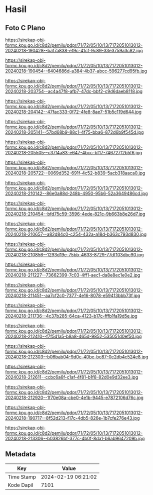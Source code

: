 # Hasil

## Foto C Plano

https://sirekap-obj-formc.kpu.go.id/c8d2/pemilu/pdpr/71/72/05/10/13/7172051013012-20240218-190428--ba17a838-ef9c-41cf-9c89-33e3759a3c82.jpg

https://sirekap-obj-formc.kpu.go.id/c8d2/pemilu/pdpr/71/72/05/10/13/7172051013012-20240218-190454--6404686d-a384-4b37-abcc-596277cd95fb.jpg

https://sirekap-obj-formc.kpu.go.id/c8d2/pemilu/pdpr/71/72/05/10/13/7172051013012-20240218-203754--ac4a47f8-afb7-47dc-bbf2-c9d6daeb8118.jpg

https://sirekap-obj-formc.kpu.go.id/c8d2/pemilu/pdpr/71/72/05/10/13/7172051013012-20240218-204142--47fac333-0f72-4fe8-8ae7-51b5c119d644.jpg

https://sirekap-obj-formc.kpu.go.id/c8d2/pemilu/pdpr/71/72/05/10/13/7172051013012-20240218-205141--57bd68b9-88c1-4f75-bba6-872d6b9f545d.jpg

https://sirekap-obj-formc.kpu.go.id/c8d2/pemilu/pdpr/71/72/05/10/13/7172051013012-20240218-205505--c37f4a83-e647-4bcc-bf17-746727f2b5f6.jpg

https://sirekap-obj-formc.kpu.go.id/c8d2/pemilu/pdpr/71/72/05/10/13/7172051013012-20240218-205722--0069d352-691f-4c52-b839-5acb318aaca0.jpg

https://sirekap-obj-formc.kpu.go.id/c8d2/pemilu/pdpr/71/72/05/10/13/7172051013012-20240218-210142--86e0a88d-248b-4950-95b6-52a3649486cd.jpg

https://sirekap-obj-formc.kpu.go.id/c8d2/pemilu/pdpr/71/72/05/10/13/7172051013012-20240218-210454--bfd75c59-3596-4ede-821c-9b663b8e26d7.jpg

https://sirekap-obj-formc.kpu.go.id/c8d2/pemilu/pdpr/71/72/05/10/13/7172051013012-20240218-210657--a82d84c0-c254-432a-a18d-b363c793d830.jpg

https://sirekap-obj-formc.kpu.go.id/c8d2/pemilu/pdpr/71/72/05/10/13/7172051013012-20240218-210856--1293d19e-75bb-4633-8729-77df103dbc90.jpg

https://sirekap-obj-formc.kpu.go.id/c8d2/pemilu/pdpr/71/72/05/10/13/7172051013012-20240218-211227--73662399-7c03-4ff1-aec1-da8e8ec1e0e2.jpg

https://sirekap-obj-formc.kpu.go.id/c8d2/pemilu/pdpr/71/72/05/10/13/7172051013012-20240218-211451--aa7cf2c0-7377-4e16-8078-e59413bbb73f.jpg

https://sirekap-obj-formc.kpu.go.id/c8d2/pemilu/pdpr/71/72/05/10/13/7172051013012-20240218-211736--4c37b285-64ca-4123-b17c-fffb1fa19d5e.jpg

https://sirekap-obj-formc.kpu.go.id/c8d2/pemilu/pdpr/71/72/05/10/13/7172051013012-20240218-212410--f7f5d1a5-b8a8-465d-9852-535051d0ef50.jpg

https://sirekap-obj-formc.kpu.go.id/c8d2/pemilu/pdpr/71/72/05/10/13/7172051013012-20240218-212303--b06bab04-9d0c-40be-bc87-0c2db4c524e8.jpg

https://sirekap-obj-formc.kpu.go.id/c8d2/pemilu/pdpr/71/72/05/10/13/7172051013012-20240218-212611--ccbc6a6f-c1af-4f81-b1f8-82d0e9d32ee3.jpg

https://sirekap-obj-formc.kpu.go.id/c8d2/pemilu/pdpr/71/72/05/10/13/7172051013012-20240218-212920--1f70e08a-cbe0-4e1b-9445-e7872106d76c.jpg

https://sirekap-obj-formc.kpu.go.id/c8d2/pemilu/pdpr/71/72/05/10/13/7172051013012-20240218-190717--8f52d213-f17c-4db5-826e-1b7cfe276e43.jpg

https://sirekap-obj-formc.kpu.go.id/c8d2/pemilu/pdpr/71/72/05/10/13/7172051013012-20240218-213306--b03826bf-377c-4b0f-8da1-b6ab9647209b.jpg


## Metadata

| Key        | Value               |
| ---------- | ------------------- |
| Time Stamp | 2024-02-19 06:21:02 |
| Kode Dapil | 7101                |



